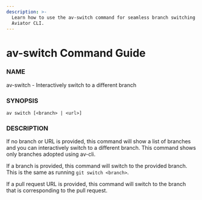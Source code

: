 ```yaml
---
description: >-
  Learn how to use the av-switch command for seamless branch switching in
  Aviator CLI.
---
```


# av-switch Command Guide

### NAME

av-switch - Interactively switch to a different branch

### SYNOPSIS

```synopsis
av switch [<branch> | <url>]
```

### DESCRIPTION

If no branch or URL is provided, this command will show a list of branches and you can interactively switch to a different branch. This command shows only branches adopted using av-cli.

If a branch is provided, this command will switch to the provided branch. This is the same as running `git switch <branch>`.

If a pull request URL is provided, this command will switch to the branch that is corresponding to the pull request.

